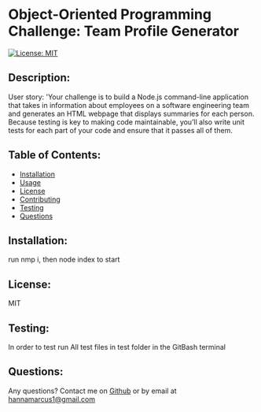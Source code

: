 # Object-Oriented Programming Challenge: Team Profile Generator  
  [![License: MIT](https://img.shields.io/badge/License-MIT-blue.svg)](https://opensource.org/licenses/MIT)
  ## Description:
  User story: 'Your challenge is to build a Node.js command-line application that takes in information about employees on a software engineering team and generates an HTML webpage that displays summaries for each person. Because testing is key to making code maintainable, you’ll also write unit tests for each part of your code and ensure that it passes all of them.
  ## Table of Contents:
  - [Installation](#installation)
  - [Usage](#usage)
  - [License](#license)
  - [Contributing](#contributing)
  - [Testing](#testing)
  - [Questions](#questions)

  ## Installation:  
  run nmp i, then node index to start
  
  ## License:
  MIT

  ## Testing:
  In order to test run All test files in test folder in the GitBash terminal

  ## Questions:
  Any questions? Contact me on [Github](https://github.com/hannamarcus)
  or by email at hannamarcus1@gmail.com
  
